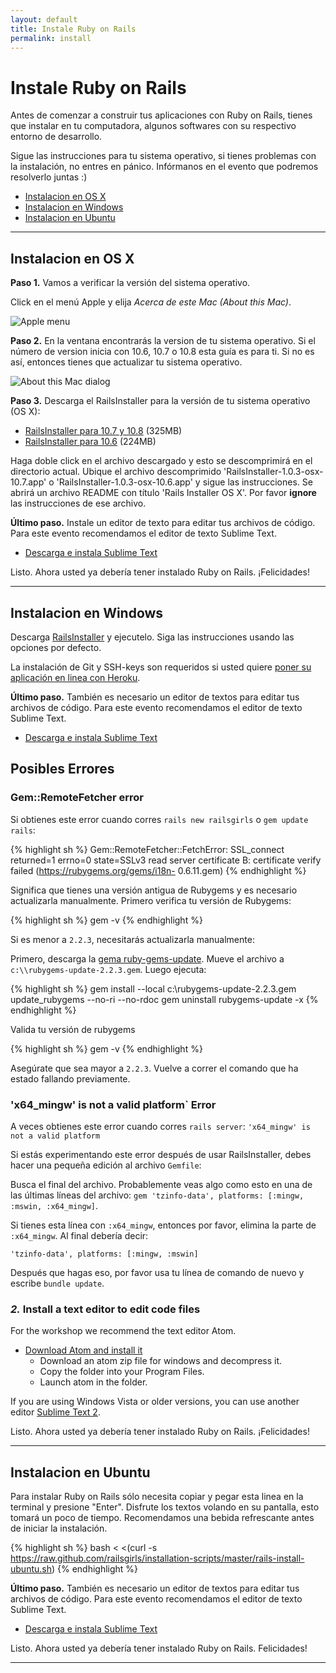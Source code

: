 ```yaml
---
layout: default
title: Instale Ruby on Rails
permalink: install
---
```


# Instale Ruby on Rails

Antes de comenzar a construir tus aplicaciones con Ruby on Rails, tienes que instalar en tu computadora, algunos softwares con su respectivo entorno de desarrollo.

Sigue las instrucciones para tu sistema operativo, si tienes problemas con la instalación, no entres en pánico. Infórmanos en el evento que podremos resolverlo juntas :)

* [Instalacion en OS X](#instalacion_en_os_x)
* [Instalacion en Windows](#instalacion_en_windows)
* [Instalacion en Ubuntu](#instalacion_en_ubuntu)

<hr />

## Instalacion en OS X

**Paso 1.** Vamos a verificar la versión del sistema operativo.

Click en el menú Apple y elija *Acerca de este Mac (About this Mac)*.

![Apple menu](/images/1.png "Apple menu")

**Paso 2.** En la ventana encontrarás la version de tu sistema operativo. Si el número de version inicia con 10.6, 10.7 o 10.8 esta guía es para ti. Si no es así, entonces tienes que actualizar tu sistema operativo.

![About this Mac dialog](/images/2.png "About this Mac dialog")

**Paso 3.** Descarga el RailsInstaller para la versión de tu sistema operativo (OS X):

* [RailsInstaller para 10.7 y 10.8](http://railsinstaller.s3.amazonaws.com/RailsInstaller-1.0.4-osx-10.7.app.tgz) <span class="muted">(325MB)</span>
* [RailsInstaller para 10.6](http://railsinstaller.s3.amazonaws.com/RailsInstaller-1.0.4-osx-10.6.app.tgz) <span class="muted">(224MB)</span>

Haga doble click en el archivo descargado y esto se descomprimirá en el directorio actual. Ubique el archivo descomprimido 'RailsInstaller-1.0.3-osx-10.7.app' o 'RailsInstaller-1.0.3-osx-10.6.app' y sigue las instrucciones. Se abrirá un archivo README con título 'Rails Installer OS X'. Por favor **ignore** las instrucciones de ese archivo.

**Último paso.** Instale un editor de texto para editar tus archivos de código. Para este evento recomendamos el editor de texto Sublime Text.

* [Descarga e instala Sublime Text](http://www.sublimetext.com/2)

Listo. Ahora usted ya debería tener instalado Ruby on Rails. ¡Felicidades!

<hr />

## Instalacion en Windows

Descarga [RailsInstaller](http://rubyforge.org/frs/download.php/76855/railsinstaller-2.2.0.exe) y ejecutelo. Siga las instrucciones usando las opciones por defecto.

La instalación de Git y SSH-keys son requeridos si usted quiere [poner su aplicación en linea con Heroku](/heroku).

**Último paso.** También es necesario un editor de textos para editar tus archivos de código. Para este evento recomendamos el editor de texto Sublime Text.

* [Descarga e instala Sublime Text](http://www.sublimetext.com/2)

## Posibles Errores

### Gem::RemoteFetcher error

Si obtienes este error cuando corres `rails new railsgirls` o `gem update rails`:

{% highlight sh %}
Gem::RemoteFetcher::FetchError: SSL_connect returned=1 errno=0 state=SSLv3 read
server certificate B: certificate verify failed (https://rubygems.org/gems/i18n-
0.6.11.gem)
{% endhighlight %}

Significa que tienes una versión antigua de Rubygems y es necesario actualizarla manualmente. Primero verifica tu versión de Rubygems:

{% highlight sh %}
gem -v
{% endhighlight %}

Si es menor a `2.2.3`, necesitarás actualizarla manualmente:

Primero, descarga la [gema ruby-gems-update](https://github.com/rubygems/rubygems/releases/download/v2.2.3/rubygems-update-2.2.3.gem). Mueve el archivo a `c:\\rubygems-update-2.2.3.gem`. Luego ejecuta:

{% highlight sh %}
gem install --local c:\\rubygems-update-2.2.3.gem
update_rubygems --no-ri --no-rdoc
gem uninstall rubygems-update -x
{% endhighlight %}

Valida tu versión de rubygems

{% highlight sh %}
gem -v
{% endhighlight %}

Asegúrate que sea mayor a `2.2.3`. Vuelve a correr el comando que ha estado fallando previamente.


### 'x64_mingw' is not a valid platform` Error

A veces obtienes este error cuando corres `rails server`:
`'x64_mingw' is not a valid platform` 

Si estás experimentando este error después de usar RailsInstaller, debes hacer una pequeña edición al archivo `Gemfile`:

Busca el final del archivo. Probablemente veas algo como esto en una de las últimas líneas del archivo:
`gem 'tzinfo-data', platforms: [:mingw, :mswin, :x64_mingw]`. 

Si tienes esta línea con `:x64_mingw`, entonces por favor, elimina la parte de `:x64_mingw`. Al final debería decir:

`'tzinfo-data', platforms: [:mingw, :mswin]`

Después que hagas eso, por favor usa tu línea de comando de nuevo y escribe `bundle update`.

### *2.* Install a text editor to edit code files

For the workshop we recommend the text editor Atom.

* [Download Atom and install it](https://github.com/atom/atom/releases/latest)
  * Download an atom zip file for windows and decompress it.
  * Copy the folder into your Program Files.
  * Launch atom in the folder.

If you are using Windows Vista or older versions, you can use another editor [Sublime Text 2](http://www.sublimetext.com/2).


Listo. Ahora usted ya debería tener instalado Ruby on Rails. ¡Felicidades!

<hr />

## Instalacion en Ubuntu

Para instalar Ruby on Rails sólo necesita copiar y pegar esta linea en la terminal y presione "Enter". Disfrute los textos volando en su pantalla, esto tomará un poco de tiempo. Recomendamos una bebida refrescante antes de iniciar la instalación.

{% highlight sh %}
bash < <(curl -s https://raw.github.com/railsgirls/installation-scripts/master/rails-install-ubuntu.sh)
{% endhighlight %}

**Último paso.** También es necesario un editor de textos para editar tus archivos de código. Para este evento recomendamos el editor de texto Sublime Text.

* [Descarga e instala Sublime Text](http://www.sublimetext.com/2)

Listo. Ahora usted ya debería tener instalado Ruby on Rails. Felicidades!

<hr />
